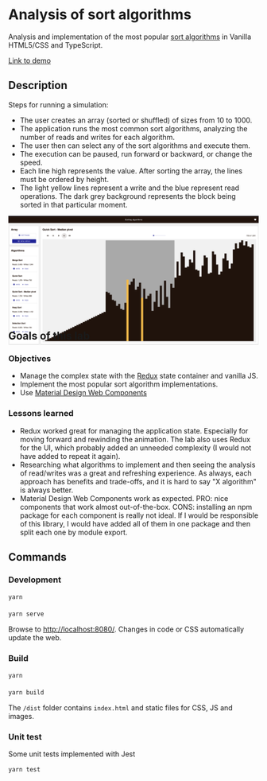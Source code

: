# Analysis of sort algorithms

Analysis and implementation of the most popular [sort algorithms](https://en.wikipedia.org/wiki/Sorting_algorithm) in Vanilla HTML5/CSS and TypeScript.

[Link to demo](https://sort-analysis.netlify.app/)

## Description

Steps for running a simulation:

-   The user creates an array (sorted or shuffled) of sizes from 10 to 1000.
-   The application runs the most common sort algorithms, analyzing the number of reads and writes for each algorithm.
-   The user then can select any of the sort algorithms and execute them.
-   The execution can be paused, run forward or backward, or change the speed.
-   Each line high represents the value. After sorting the array, the lines must be ordered by height.
-   The light yellow lines represent a write and the blue represent read operations. The dark grey background represents the block being sorted in that particular moment.

<div style="text-align:center; height: 200px"><img src="sort-analysis-screenshot.png" /></div>

## Goals of this lab

### Objectives

-   Manage the complex state with the [Redux](https://redux.js.org/) state container and vanilla JS.
-   Implement the most popular sort algorithm implementations.
-   Use [Material Design Web Components](https://github.com/material-components/material-web)

### Lessons learned

-   Redux worked great for managing the application state. Especially for moving forward and rewinding the animation. The lab also uses Redux for the UI, which probably added an unneeded complexity (I would not have added to repeat it again).
-   Researching what algorithms to implement and then seeing the analysis of read/writes was a great and refreshing experience. As always, each approach has benefits and trade-offs, and it is hard to say "X algorithm" is always better.
-   Material Design Web Components work as expected. PRO: nice components that work almost out-of-the-box. CONS: installing an npm package for each component is really not ideal. If I would be responsible of this library, I would have added all of them in one package and then split each one by module export.

## Commands

### Development

```bash
yarn

yarn serve
```

Browse to [http://localhost:8080/](http://localhost:8080/). Changes in code or CSS automatically update the web.

### Build

```bash
yarn

yarn build
```

The `/dist` folder contains `index.html` and static files for CSS, JS and images.

### Unit test

Some unit tests implemented with Jest

```bash
yarn test
```
